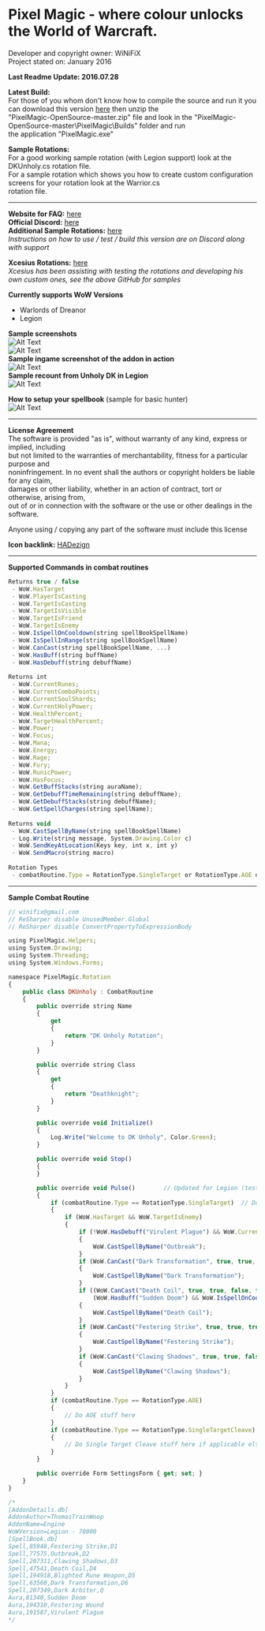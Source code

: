 # Pixel Magic - where colour unlocks the World of Warcraft.

Developer and copyright owner: WiNiFiX<br>
Project stated on: January 2016<br>

**Last Readme Update: 2016.07.28**

**Latest Build:**<br>
For those of you whom don't know how to compile the source and run it you can download this version [here](https://github.com/winifix/PixelMagic-OpenSource/archive/master.zip) then unzip the<br> 
"PixelMagic-OpenSource-master.zip" file and look in the "PixelMagic-OpenSource-master\PixelMagic\Builds" folder and run<br> 
the application "PixelMagic.exe"<br>

**Sample Rotations:**<br>
For a good working sample rotation (with Legion support) look at the DKUnholy.cs rotation file.<br>
For a sample rotation which shows you how to create custom configuration screens for your rotation look at the Warrior.cs<br>
rotation file.

---

**Website for FAQ:** [here](http://www.ownedcore.com/forums/world-of-warcraft/world-of-warcraft-bots-programs/wow-bots-questions-requests/542750-pixel-based-bot.html)<br>
**Official Discord:** [here](https://discord.gg/0rnM62Wx5pQp8tjT)<br>
**Additional Sample Rotations:** [here](https://github.com/winifix/PixelMagic-OpenSource/tree/master/Additional%20Sample%20Rotations)<br>
*Instructions on how to use / test / build this version are on Discord along with support*

**Xcesius Rotations:** [here](https://github.com/Xcesius/)<br>
*Xcesius has been assisting with testing the rotations and developing his own custom ones, see the above GitHub for samples*

**Currently supports WoW Versions**
- Warlords of Dreanor
- Legion

**Sample screenshots**<br>
![Alt Text](http://i.imgur.com/1nplBST.png)
<br>
![Alt Text](http://i.imgur.com/478ZRTS.png)
<br>
**Sample ingame screenshot of the addon in action**
<br>
![Alt Text](http://i.imgur.com/4Afi2pp.jpg)
<br>
**Sample recount from Unholy DK in Legion**
<br>
![Alt Text](http://i.imgur.com/xicfSBl.jpg)

**How to setup your spellbook** (sample for basic hunter)<br>
![Alt Text](http://i.imgur.com/HGhFJve.png)

---

**License Agreement**<br>
The software is provided "as is", without warranty of any kind, express or implied, including<br>
but not limited to the warranties of merchantability, fitness for a particular purpose and<br>
noninfringement. In no event shall the authors or copyright holders be liable for any claim,<br>
damages or other liability, whether in an action of contract, tort or otherwise, arising from,<br>
out of or in connection with the software or the use or other dealings in the software.<br>

Anyone using / copying any part of the software must include this license<br>

**Icon backlink:** [HADezign](http://hadezign.com)

---

**Supported Commands in combat routines**<br>
```javascript
Returns true / false
 - WoW.HasTarget
 - WoW.PlayerIsCasting
 - WoW.TargetIsCasting
 - WoW.TargetIsVisible
 - WoW.TargetIsFriend
 - WoW.TargetIsEnemy
 - WoW.IsSpellOnCooldown(string spellBookSpellName)
 - WoW.IsSpellInRange(string spellBookSpellName)
 - WoW.CanCast(string spellBookSpellName, ...)
 - WoW.HasBuff(string buffName)
 - WoW.HasDebuff(string debuffName)
 
Returns int
 - WoW.CurrentRunes;
 - WoW.CurrentComboPoints;
 - WoW.CurrentSoulShards;
 - WoW.CurrentHolyPower;
 - WoW.HealthPercent;
 - WoW.TargetHealthPercent;
 - WoW.Power;
 - WoW.Focus;
 - WoW.Mana;
 - WoW.Energy;
 - WoW.Rage;
 - WoW.Fury;
 - WoW.RunicPower;
 - WoW.HasFocus;
 - WoW.GetBuffStacks(string auraName);
 - WoW.GetDebuffTimeRemaining(string debuffName);
 - WoW.GetDebuffStacks(string debuffName);
 - WoW.GetSpellCharges(string spellName);
 
Returns void
 - WoW.CastSpellByName(string spellBookSpellName)
 - Log.Write(string message, System.Drawing.Color c)
 - WoW.SendKeyAtLocation(Keys key, int x, int y)
 - WoW.SendMacro(string macro)
 
Rotation Types
 - combatRoutine.Type = RotationType.SingleTarget or RotationType.AOE or RotationType.SingleTargetCleave 
```

---

**Sample Combat Routine**<br>
```javascript
// winifix@gmail.com
// ReSharper disable UnusedMember.Global
// ReSharper disable ConvertPropertyToExpressionBody

using PixelMagic.Helpers;
using System.Drawing;
using System.Threading;
using System.Windows.Forms;

namespace PixelMagic.Rotation
{
    public class DKUnholy : CombatRoutine
    {
        public override string Name
        {
            get
            {
                return "DK Unholy Rotation";
            }
        }

        public override string Class
        {
            get
            {
                return "Deathknight";
            }
        }

        public override void Initialize()
        {
            Log.Write("Welcome to DK Unholy", Color.Green);
        }

        public override void Stop()
        {
        }

        public override void Pulse()        // Updated for Legion (tested and working for single target)
        {
            if (combatRoutine.Type == RotationType.SingleTarget)  // Do Single Target Stuff here
            {
                if (WoW.HasTarget && WoW.TargetIsEnemy)
                {
                    if (!WoW.HasDebuff("Virulent Plague") && WoW.CurrentRunes >= 1 && WoW.CanCast("Outbreak", true, false, true, false, true))
                    {
                        WoW.CastSpellByName("Outbreak");
                    }
                    if (WoW.CanCast("Dark Transformation", true, true, true, false, true))
                    {
                        WoW.CastSpellByName("Dark Transformation");
                    }
                    if ((WoW.CanCast("Death Coil", true, true, false, false, true) && (WoW.RunicPower >= 80)) || 
                        (WoW.HasBuff("Sudden Doom") && WoW.IsSpellOnCooldown("Dark Arbiter")))
                    {
                        WoW.CastSpellByName("Death Coil");
                    }
                    if (WoW.CanCast("Festering Strike", true, true, true, false, true) && WoW.GetDebuffStacks("Festering Wound") <= 4)
                    {
                        WoW.CastSpellByName("Festering Strike");
                    }
                    if (WoW.CanCast("Clawing Shadows", true, true, false, false, true) && WoW.CurrentRunes >= 3)
                    {
                        WoW.CastSpellByName("Clawing Shadows");
                    }
                }
            }
            if (combatRoutine.Type == RotationType.AOE)
            {
                // Do AOE stuff here
            }
            if (combatRoutine.Type == RotationType.SingleTargetCleave)
            {
                // Do Single Target Cleave stuff here if applicable else ignore this one
            }
        }

        public override Form SettingsForm { get; set; }
    }
}

/*
[AddonDetails.db]
AddonAuthor=ThomasTrainWoop
AddonName=Engine
WoWVersion=Legion - 70000
[SpellBook.db]
Spell,85948,Festering Strike,D1
Spell,77575,Outbreak,D2
Spell,207311,Clawing Shadows,D3
Spell,47541,Death Coil,D4
Spell,194918,Blighted Rune Weapon,D5
Spell,63560,Dark Transformation,D6
Spell,207349,Dark Arbiter,Q
Aura,81340,Sudden Doom
Aura,194310,Festering Wound
Aura,191587,Virulent Plague
*/
```
